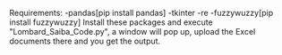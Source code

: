 Requirements:
-pandas[pip install pandas]
-tkinter
-re
-fuzzywuzzy[pip install fuzzywuzzy]
Install these packages and execute "Lombard_Saiba_Code.py", a window will pop up, upload the Excel documents there and you get the output.
